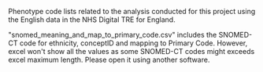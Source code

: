 Phenotype code lists related to the analysis conducted for this project using the English data in the NHS Digital TRE for England.

"snomed_meaning_and_map_to_primary_code.csv" includes the SNOMED-CT code for ethnicity, conceptID and mapping to Primary Code.
However, excel won't show all the values as some SNOMED-CT codes might exceeds excel maximum length.
Please open it using another software.
